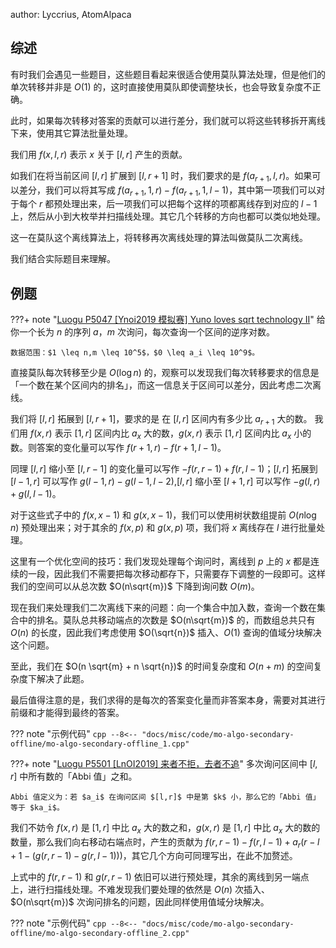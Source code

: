 author: Lyccrius, AtomAlpaca

## 综述

有时我们会遇见一些题目，这些题目看起来很适合使用莫队算法处理，但是他们的单次转移并非是 $O(1)$ 的，这时直接使用莫队即使调整块长，也会导致复杂度不正确。

此时，如果每次转移对答案的贡献可以进行差分，我们就可以将这些转移拆开离线下来，使用其它算法批量处理。

我们用 $f(x, l, r)$ 表示 $x$ 关于 $[l, r]$ 产生的贡献。

如我们在将当前区间 $[l, r]$ 扩展到 $[l, r + 1]$ 时，我们要求的是 $f(a_{r + 1}, l, r)$。如果可以差分，我们可以将其写成 $f(a_{r + 1}, 1, r) - f(a_{r + 1}, 1, l - 1)$，其中第一项我们可以对于每个 $r$ 都预处理出来，后一项我们可以把每个这样的项都离线存到对应的 $l - 1$ 上，然后从小到大枚举并扫描线处理。其它几个转移的方向也都可以类似地处理。

这一在莫队这个离线算法上，将转移再次离线处理的算法叫做莫队二次离线。

我们结合实际题目来理解。

## 例题

???+ note "[Luogu P5047 \[Ynoi2019 模拟赛\] Yuno loves sqrt technology II](https://www.luogu.com.cn/problem/P5047)"
    给你一个长为 $n$ 的序列 $a$，$m$ 次询问，每次查询一个区间的逆序对数。
    
    数据范围：$1 \leq n,m \leq 10^5$，$0 \leq a_i \leq 10^9$。

直接莫队每次转移至少是 $O(\log n)$ 的，观察可以发现我们每次转移要求的信息是「一个数在某个区间内的排名」，而这一信息关于区间可以差分，因此考虑二次离线。

我们将 $[l, r]$ 拓展到 $[l, r + 1]$，要求的是 在 $[l, r]$ 区间内有多少比 $a_{r + 1}$ 大的数。
我们用 $f(x, r)$ 表示 $[1, r]$ 区间内比 $a_x$ 大的数，$g(x, r)$ 表示 $[1, r]$ 区间内比 $a_x$ 小的数。则答案的变化量可以写作 $f(r + 1, r) - f(r + 1, l - 1)$。

同理 $[l, r]$ 缩小至 $[l, r - 1]$ 的变化量可以写作 $-f(r, r - 1) + f(r, l - 1)$；$[l, r]$ 拓展到 $[l - 1, r]$ 可以写作 $g(l - 1, r) - g(l - 1, l - 2)$,$[l, r]$ 缩小至 $[l + 1, r]$ 可以写作 $- g(l, r) + g(l, l - 1)$。

对于这些式子中的 $f(x, x - 1)$ 和 $g(x, x - 1)$，我们可以使用树状数组提前 $O(n \log n)$ 预处理出来；对于其余的 $f(x, p)$ 和 $g(x, p)$ 项，我们将 $x$ 离线存在 $l$ 进行批量处理。

这里有一个优化空间的技巧：我们发现处理每个询问时，离线到 $p$ 上的 $x$ 都是连续的一段，因此我们不需要把每次移动都存下，只需要存下调整的一段即可。这样我们的空间可以从总次数 $O(n\sqrt{m})$ 下降到询问数 $O(m)$。

现在我们来处理我们二次离线下来的问题：向一个集合中加入数，查询一个数在集合中的排名。莫队总共移动端点的次数是 $O(n\sqrt{m})$ 的，而数组总共只有 $O(n)$ 的长度，因此我们考虑使用 $O(\sqrt{n})$ 插入、$O(1)$ 查询的值域分块解决这个问题。

至此，我们在 $O(n \sqrt{m} + n \sqrt{n})$ 的时间复杂度和 $O(n + m)$ 的空间复杂度下解决了此题。

最后值得注意的是，我们求得的是每次的答案变化量而非答案本身，需要对其进行前缀和才能得到最终的答案。

??? note "示例代码"
    ```cpp
    --8<-- "docs/misc/code/mo-algo-secondary-offline/mo-algo-secondary-offline_1.cpp"
    ```

???+ note "[Luogu P5501 \[LnOI2019\] 来者不拒，去者不追](https://www.luogu.com.cn/problem/P5501)"
    多次询问区间中 $[l, r]$ 中所有数的「Abbi 值」之和。
    
    Abbi 值定义为：若 $a_i$ 在询问区间 $[l,r]$ 中是第 $k$ 小，那么它的「Abbi 值」等于 $ka_i$。

我们不妨令 $f(x,r)$ 是 $[1,r]$ 中比 $a_x$ 大的数之和，$g(x,r)$ 是 $[1,r]$ 中比 $a_x$ 大的数的数量，那么我们向右移动右端点时，产生的贡献为 $f(r,r-1)-f(r,l-1) + a_r(r-l+ 1-(g(r,r-1)-g(r,l-1)))$，其它几个方向可同理写出，在此不加赘述。

上式中的 $f(r, r - 1)$ 和 $g(r, r - 1)$ 依旧可以进行预处理，其余的离线到另一端点上，进行扫描线处理。不难发现我们要处理的依然是 $O(n)$ 次插入、$O(n\sqrt{m})$ 次询问排名的问题，因此同样使用值域分块解决。

??? note "示例代码"
    ```cpp
    --8<-- "docs/misc/code/mo-algo-secondary-offline/mo-algo-secondary-offline_2.cpp"
    ```
